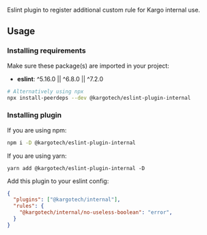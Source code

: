 Eslint plugin to register additional custom rule for Kargo internal use.

## Usage

### Installing requirements

Make sure these package(s) are imported in your project:

* **eslint**: ^5.16.0 || ^6.8.0 || ^7.2.0

```sh
# Alternatively using npx
npx install-peerdeps --dev @kargotech/eslint-plugin-internal
```

### Installing plugin

If you are using npm:

```sh
npm i -D @kargotech/eslint-plugin-internal
```

If you are using yarn:

```
yarn add @kargotech/eslint-plugin-internal -D
```

Add this plugin to your eslint config:

```json
{
  "plugins": ["@kargotech/internal"],
  "rules": {
    "@kargotech/internal/no-useless-boolean": "error",
  }
}
```
